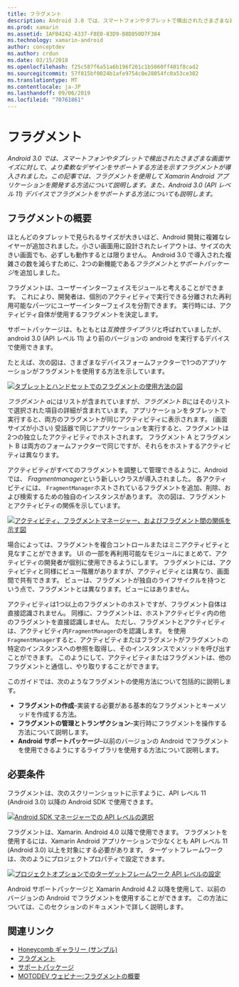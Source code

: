 ```yaml
---
title: フラグメント
description: Android 3.0 では、スマートフォンやタブレットで検出されたさまざまな画面サイズに対して、より柔軟なデザインをサポートする方法を示すフラグメントが導入されました。 この記事では、フラグメントを使用して Xamarin Android アプリケーションを開発する方法について説明します。また、Android 3.0 (API レベル 11) デバイスでフラグメントをサポートする方法についても説明します。
ms.prod: xamarin
ms.assetid: 1AFB4242-A337-F8E0-83D9-B8D850D7F384
ms.technology: xamarin-android
author: conceptdev
ms.author: crdun
ms.date: 03/15/2018
ms.openlocfilehash: f25c587f6a51a6b196f201c1b5060ff401f8cad2
ms.sourcegitcommit: 57f815bf0024b1afe9754c0e28054fc0a53ce302
ms.translationtype: MT
ms.contentlocale: ja-JP
ms.lasthandoff: 09/06/2019
ms.locfileid: "70761861"
---
```

# <a name="fragments"></a>フラグメント

_Android 3.0 では、スマートフォンやタブレットで検出されたさまざまな画面サイズに対して、より柔軟なデザインをサポートする方法を示すフラグメントが導入されました。この記事では、フラグメントを使用して Xamarin Android アプリケーションを開発する方法について説明します。また、Android 3.0 (API レベル 11) デバイスでフラグメントをサポートする方法についても説明します。_

## <a name="fragments-overview"></a>フラグメントの概要

ほとんどのタブレットで見られるサイズが大きいほど、Android 開発に複雑なレイヤーが追加されました。小さい画面用に設計されたレイアウトは、サイズの大きい画面でも、必ずしも動作するとは限りません。 Android 3.0 で導入された複雑さの数を減らすために、2つの新機能である*フラグメント*と*サポートパッケージ*を追加しました。

フラグメントは、ユーザーインターフェイスモジュールと考えることができます。 これにより、開発者は、個別のアクティビティで実行できる分離された再利用可能なパーツにユーザーインターフェイスを分割できます。 実行時には、アクティビティ自体が使用するフラグメントを決定します。

サポートパッケージは、もともとは*互換性ライブラリ*と呼ばれていましたが、android 3.0 (API レベル 11) より前のバージョンの android を実行するデバイスで使用できます。

たとえば、次の図は、さまざまなデバイスフォームファクターで1つのアプリケーションがフラグメントを使用する方法を示しています。

[![タブレットとハンドセットでのフラグメントの使用方法の図](images/00.png)](images/00.png#lightbox)

*フラグメント a*にはリストが含まれていますが、*フラグメント B*にはそのリストで選択された項目の詳細が含まれています。 アプリケーションをタブレットで実行すると、両方のフラグメントが同じアクティビティに表示されます。 (画面サイズが小さい) 受話器で同じアプリケーションを実行すると、フラグメントは2つの独立したアクティビティでホストされます。 フラグメント A とフラグメント B は両方のフォームファクターで同じですが、それらをホストするアクティビティは異なります。

アクティビティがすべてのフラグメントを調整して管理できるように、Android では、 *Fragmentmanager*という新しいクラスが導入されました。 各アクティビティには、 `FragmentManager`ホストされているフラグメントを追加、削除、および検索するための独自のインスタンスがあります。 次の図は、フラグメントとアクティビティの関係を示しています。

[![アクティビティ、フラグメントマネージャー、およびフラグメント間の関係を示す図](images/01.png)](images/01.png#lightbox)

場合によっては、フラグメントを複合コントロールまたはミニアクティビティと見なすことができます。 UI の一部を再利用可能なモジュールにまとめて、アクティビティの開発者が個別に使用できるようにします。 フラグメントには、アクティビティと同様にビュー階層がありますが、アクティビティとは異なり、画面間で共有できます。 ビューは、フラグメントが独自のライフサイクルを持つという点で、フラグメントとは異なります。ビューにはありません。

アクティビティは1つ以上のフラグメントのホストですが、フラグメント自体は直接認識されません。 同様に、フラグメントは、ホストアクティビティ内の他のフラグメントを直接認識しません。 ただし、フラグメントとアクティビティは、アクティビティ内`FragmentManager`のを認識します。 を使用`FragmentManager`すると、アクティビティまたはフラグメントがフラグメントの特定のインスタンスへの参照を取得し、そのインスタンスでメソッドを呼び出すことができます。 このようにして、アクティビティまたはフラグメントは、他のフラグメントと通信し、やり取りすることができます。

このガイドでは、次のようなフラグメントの使用方法について包括的に説明します。

- **フラグメントの作成**–実装する必要がある基本的なフラグメントとキーメソッドを作成する方法。
- **フラグメントの管理とトランザクション**–実行時にフラグメントを操作する方法について説明します。
- **Android サポートパッケージ**–以前のバージョンの Android でフラグメントを使用できるようにするライブラリを使用する方法について説明します。

## <a name="requirements"></a>必要条件

フラグメントは、次のスクリーンショットに示すように、API レベル 11 (Android 3.0) 以降の Android SDK で使用できます。

[![Android SDK マネージャーでの API レベルの選択](images/02.png)](images/02.png#lightbox)

フラグメントは、Xamarin. Android 4.0 以降で使用できます。 フラグメントを使用するには、Xamarin Android アプリケーションで少なくとも API レベル 11 (Android 3.0) 以上を対象にする必要があります。 ターゲットフレームワークは、次のようにプロジェクトプロパティで設定できます。

[![プロジェクトオプションでのターゲットフレームワーク API レベルの設定](images/03-sml.png)](images/03.png#lightbox)

Android サポートパッケージと Xamarin Android 4.2 以降を使用して、以前のバージョンの Android でフラグメントを使用することができます。 この方法については、このセクションのドキュメントで詳しく説明します。

## <a name="related-links"></a>関連リンク

- [Honeycomb ギャラリー (サンプル)](https://docs.microsoft.com/samples/xamarin/monodroid-samples/honeycombgallery)
- [フラグメント](https://developer.android.com/guide/topics/fundamentals/fragments.html)
- [サポートパッケージ](https://developer.android.com/sdk/compatibility-library.html)
- [MOTODEV ウェビナー:フラグメントの概要](http://motodev.adobeconnect.com/p9h1aqk3ttn/)
